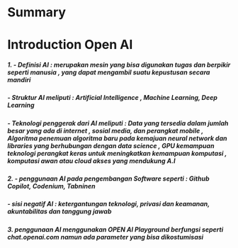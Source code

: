 # Summary
# Introduction Open AI


##### 1. - Definisi AI : merupakan mesin yang bisa digunakan tugas dan berpikir seperti manusia , yang dapat mengambil suatu kepustusan secara mandiri 
#####    - Struktur AI meliputi : Artificial Intelligence , Machine Learning, Deep Learning
#####    - Teknologi penggerak dari AI meliputi : Data yang tersedia dalam jumlah besar yang ada di internet , sosial media, dan perangkat mobile , Algoritma penemuan algoritma baru pada kemajuan neural network dan libraries yang berhubungan dengan data science , GPU kemampuan teknologi perangkat keras untuk meningkatkan kemampuan komputasi , komputasi awan atau cloud akses yang mendukung A.I 
##### 2. - penggunaan AI pada pengembangan Software seperti : Github Copilot, Codenium, Tabninen
#####    - sisi negatif AI : ketergantungan teknologi, privasi dan keamanan, akuntabilitas dan tanggung jawab 
##### 3. penggunaan AI menggunakan OPEN AI Playground berfungsi seperti chat.openai.com namun ada parameter yang bisa dikostumisasi 